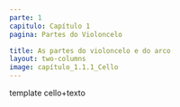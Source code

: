 ```yaml
---
parte: 1
capitulo: Capítulo 1
pagina: Partes do Violoncelo

title: As partes do violoncelo e do arco
layout: two-columns
image: capítulo_1.1.1_Cello
---
```


template cello+texto
